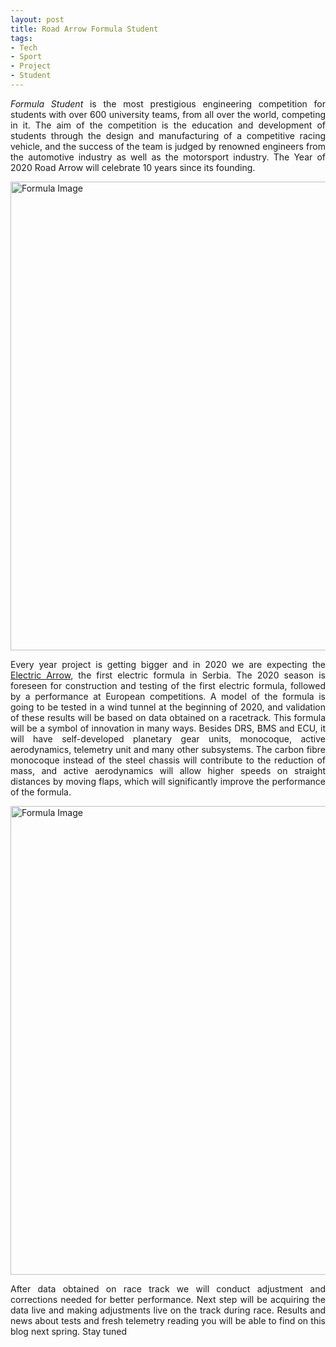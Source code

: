 ```yaml
---
layout: post
title: Road Arrow Formula Student
tags:
- Tech
- Sport
- Project
- Student
---
```


<p style='text-align: justify;'><em>Formula Student</em> is the most prestigious engineering competition for students with over 600 university teams, from all over the world, competing in it. The aim of the competition is the education and development of students through the design and manufacturing of a competitive racing vehicle, and the success of the team is judged by renowned engineers from the automotive industry as well as the motorsport industry. The Year of 2020 Road Arrow will celebrate 10 years since its founding.</p>
<p><img src="https://vesti.mas.bg.ac.rs/wp-content/uploads/2019/11/drumska-strela1.1.jpg" width='750' hight='425' alt="Formula Image"/></p>
<p style='text-align: justify;'>Every year project is getting bigger and in 2020 we are expecting the <a href='https://fsea.stt.org.rs/rs/'>Electric Arrow</a>, the first electric formula in Serbia. The 2020 season is foreseen for construction and testing of the first electric formula, followed by a performance at European competitions. A model of the formula is going to be tested in a wind tunnel at the beginning of 2020, and validation of these results will be based on data obtained on a racetrack. This formula will be a symbol of innovation in many ways. Besides DRS, BMS and ECU, it will have self-developed planetary gear units, monocoque, active aerodynamics, telemetry unit and many other subsystems. The carbon fibre monocoque instead of the steel chassis will contribute to the reduction of mass, and active aerodynamics will allow higher speeds on straight distances by moving flaps, which will significantly improve the performance of the formula.</p>
<p><img src="https://live.staticflickr.com/65535/33872824608_a182e6c8e9_k.jpg" width='750' hight='425' alt="Formula Image"/></p>
<p style='text-align: justify;'>After data obtained on race track we will conduct adjustment and corrections needed for better performance. Next step will be acquiring the data live and making adjustments live on the track during race. Results and news about tests and fresh telemetry reading you will be able to find on this blog next spring. Stay tuned</p>